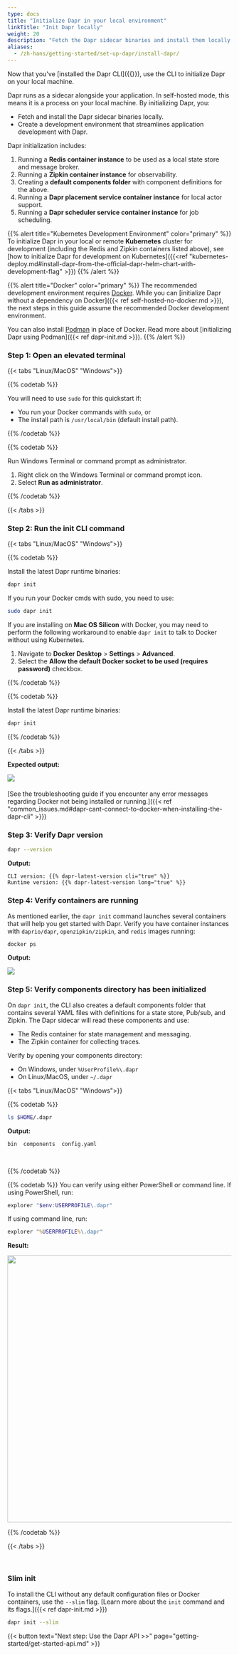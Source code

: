 ```yaml
---
type: docs
title: "Initialize Dapr in your local environment"
linkTitle: "Init Dapr locally"
weight: 20
description: "Fetch the Dapr sidecar binaries and install them locally using `dapr init`"
aliases:
  - /zh-hans/getting-started/set-up-dapr/install-dapr/
---
```


Now that you've [installed the Dapr CLI]({{<ref install-dapr-cli.md>}}), use the CLI to initialize Dapr on your local machine.

Dapr runs as a sidecar alongside your application. In self-hosted mode, this means it is a process on your local machine. By initializing Dapr, you:

- Fetch and install the Dapr sidecar binaries locally.
- Create a development environment that streamlines application development with Dapr. 

Dapr initialization includes:

1. Running a **Redis container instance** to be used as a local state store and message broker.
1. Running a **Zipkin container instance** for observability.
1. Creating a **default components folder** with component definitions for the above.
1. Running a **Dapr placement service container instance** for local actor support.
1. Running a **Dapr scheduler service container instance** for job scheduling.

{{% alert title="Kubernetes Development Environment" color="primary" %}}
To initialize Dapr in your local or remote **Kubernetes** cluster for development (including the Redis and Zipkin containers listed above), see [how to initialize Dapr for development on Kubernetes]({{<ref "kubernetes-deploy.md#install-dapr-from-the-official-dapr-helm-chart-with-development-flag" >}})
{{% /alert %}}

{{% alert title="Docker" color="primary" %}}
The recommended development environment requires [Docker](https://docs.docker.com/install/). While you can [initialize Dapr without a dependency on Docker]({{< ref self-hosted-no-docker.md >}}), the next steps in this guide assume the recommended Docker development environment.

You can also install [Podman](https://podman.io/) in place of Docker. Read more about [initializing Dapr using Podman]({{< ref dapr-init.md >}}).
{{% /alert %}}

### Step 1: Open an elevated terminal

{{< tabs "Linux/MacOS" "Windows">}}

{{% codetab %}}

You will need to use `sudo` for this quickstart if:

- You run your Docker commands with `sudo`, or
- The install path is `/usr/local/bin` (default install path).

{{% /codetab %}}

{{% codetab %}}

Run Windows Terminal or command prompt as administrator.

1. Right click on the Windows Terminal or command prompt icon.
1. Select **Run as administrator**.

{{% /codetab %}}

{{< /tabs >}}

### Step 2: Run the init CLI command

{{< tabs "Linux/MacOS" "Windows">}}

{{% codetab %}}

Install the latest Dapr runtime binaries:

```bash
dapr init
```

If you run your Docker cmds with sudo, you need to use:

```bash
sudo dapr init
```

If you are installing on **Mac OS Silicon** with Docker, you may need to perform the following workaround to enable `dapr init` to talk to Docker without using Kubernetes.
1. Navigate to **Docker Desktop** > **Settings** > **Advanced**.
1. Select the **Allow the default Docker socket to be used (requires password)** checkbox.

{{% /codetab %}}

{{% codetab %}}

Install the latest Dapr runtime binaries:

```bash
dapr init
```

{{% /codetab %}}

{{< /tabs >}}

**Expected output:**

<img src="/images/install-dapr-selfhost/dapr-init-output.png" style=
"padding-bottom: 5px" >

[See the troubleshooting guide if you encounter any error messages regarding Docker not being installed or running.]({{< ref "common_issues.md#dapr-cant-connect-to-docker-when-installing-the-dapr-cli" >}})

### Step 3: Verify Dapr version

```bash
dapr --version
```

**Output:**  

`CLI version: {{% dapr-latest-version cli="true" %}}` <br>
`Runtime version: {{% dapr-latest-version long="true" %}}`

### Step 4: Verify containers are running

As mentioned earlier, the `dapr init` command launches several containers that will help you get started with Dapr. Verify you have container instances with `daprio/dapr`, `openzipkin/zipkin`, and `redis` images running:

```bash
docker ps
```

**Output:**  

<img src="/images/install-dapr-selfhost/docker-containers.png">

### Step 5: Verify components directory has been initialized

On `dapr init`, the CLI also creates a default components folder that contains several YAML files with definitions for a state store, Pub/sub, and Zipkin. The Dapr sidecar will read these components and use:

- The Redis container for state management and messaging.
- The Zipkin container for collecting traces.

Verify by opening your components directory:

- On Windows, under `%UserProfile%\.dapr`
- On Linux/MacOS, under `~/.dapr`

{{< tabs "Linux/MacOS" "Windows">}}

{{% codetab %}}

```bash
ls $HOME/.dapr
```

**Output:**  

`bin  components  config.yaml`

<br>

{{% /codetab %}}

{{% codetab %}}
You can verify using either PowerShell or command line. If using PowerShell, run:
```powershell
explorer "$env:USERPROFILE\.dapr"
```

If using command line, run: 
```cmd
explorer "%USERPROFILE%\.dapr"
```

**Result:**

<img src="/images/install-dapr-selfhost/windows-view-components.png" width=600>

{{% /codetab %}}

{{< /tabs >}}

<br>

### Slim init

To install the CLI without any default configuration files or Docker containers, use the `--slim` flag. [Learn more about the `init` command and its flags.]({{< ref dapr-init.md >}})

```bash
dapr init --slim
```


{{< button text="Next step: Use the Dapr API >>" page="getting-started/get-started-api.md" >}}

